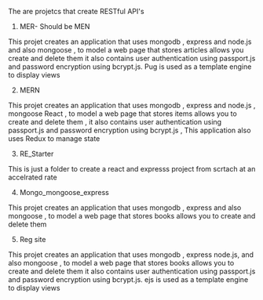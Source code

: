 The are projetcs that create RESTful API's 

1. MER- Should be MEN

This projet creates an application that uses mongodb , express and node.js and also mongoose , to model a web page that stores articles allows you create and delete them it also contains user authentication using passport.js and password encryption using bcrypt.js. Pug is used as a template engine to display views

2. MERN

This projet creates an application that uses mongodb , express and node.js , mongoose React , to model a web page that stores items allows you to create and delete them , it also contains user authentication using passport.js and password encryption using bcrypt.js , This application also uses Redux to manage state

3. RE_Starter

This is just a folder to create a react and expresss project from scrtach at an accelrated rate 

4. Mongo_mongoose_express

This projet creates an application that uses mongodb , express and also mongoose , to model a web page that stores books allows you to create and delete them 

5. Reg site 

This projet creates an application that uses mongodb , express node.js, and also mongoose , to model a web page that stores books allows you to create and delete them  it also contains user authentication using passport.js and password encryption using bcrypt.js. ejs is used as a template engine to display views